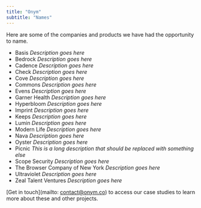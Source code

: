 ```yaml
---
title: "Onym"
subtitle: "Names"
---
```


Here are some of the companies and products we have had the
opportunity to&nbsp;name. 

- Basis *Description goes here*
- Bedrock *Description goes here*
- Cadence *Description goes here*
- Check *Description goes here*
- Cove *Description goes here*
- Commons *Description goes here*
- Evens *Description goes here*
- Garner Health *Description goes here*
- Hyperbloom *Description goes here*
- Imprint *Description goes here*
- Keeps *Description goes here*
- Lumin *Description goes here*
- Modern Life *Description goes here*
- Nava *Description goes here*
- Oyster *Description goes here*
- Picnic *This is a long description that should be replaced with
  something else*
- Scope Security *Description goes here*
- The Browser Company of New York *Description goes here*
- Ultraviolet *Description goes here*
- Zeal Talent Ventures *Description goes here*

[Get in touch](mailto: contact@onym.co) to access our case studies to
learn more about these and other projects. 

